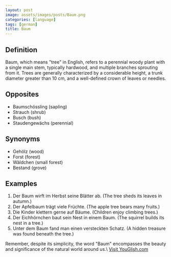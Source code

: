 ```yaml
---
layout: post
image: assets/images/posts/Baum.png
categories: [language]
tags: [german]
title: Baum
---
```


## Definition
Baum, which means "tree" in English, refers to a perennial woody plant with a single main stem, typically hardwood, and multiple branches sprouting from it. Trees are generally characterized by a considerable height, a trunk diameter greater than 10 cm, and a well-defined crown of leaves or needles.

## Opposites
- Baumschössling (sapling)
- Strauch (shrub)
- Busch (bush)
- Staudengewächs (perennial)

## Synonyms
- Gehölz (wood)
- Forst (forest)
- Wäldchen (small forest)
- Bestand (grove)

## Examples
1. Der Baum wirft im Herbst seine Blätter ab. (The tree sheds its leaves in autumn.)
2. Der Apfelbaum trägt viele Früchte. (The apple tree bears many fruits.)
3. Die Kinder klettern gerne auf Bäume. (Children enjoy climbing trees.)
4. Der Eichhörnchen baut sein Nest in einem Baum. (The squirrel builds its nest in a tree.)
5. Unter dem Baum fand man einen versteckten Schatz. (A hidden treasure was found beneath the tree.)

Remember, despite its simplicity, the word "Baum" encompasses the beauty and significance of the natural world around us.\ <a id="yg-widget-0" class="youglish-widget" data-query="Baum" data-lang="german" data-components="8412" data-auto-start="0" data-bkg-color="theme_light" data-title="How%20to%20pronounce%20Baum%20in%20German"  rel="nofollow" href="https://youglish.com">Visit YouGlish.com</a><script async src="https://youglish.com/public/emb/widget.js" charset="utf-8"></script>